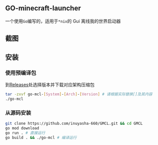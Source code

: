 ## GO-minecraft-launcher
一个使用``Go``编写的，适用于``*nix``的 Gui 离线我的世界启动器

## 截图


## 安装

### 使用预编译包
到[Releases](https://github.com/inuyasha-660/GMCL/releases)处选择版本并下载对应架构压缩包

``````bash
tar -zxvf go-mcl-[System]-[Arch]-[Version] # 请根据实际替换[]及其内容
./go-mcl
``````

### 从源码安装

``````bash
git clone https://github.com/inuyasha-660/GMCL.git && cd GMCL
go mod download
go run . # 直接运行
go build . && ./go-mcl # 编译运行
``````